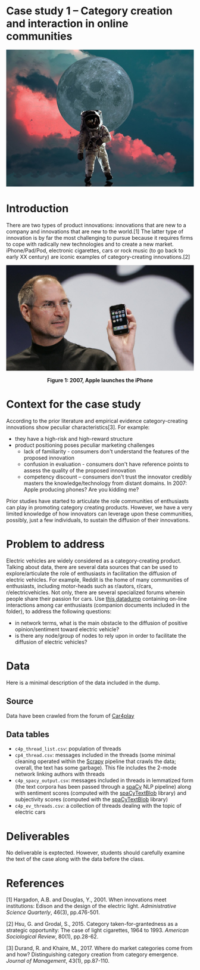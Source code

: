# Case study 1 – Category creation and interaction in online communities

<center><img src='images/picture.jpeg' width=600px /></center>

# Introduction

There are two types of product innovations: innovations that are new to a company and innovations that are new to the world.[1] The latter type of innovation is by far the most challenging to pursue because it requires firms to cope with radically new technologies and to create a new market. iPhone/Pad/Pod, electronic cigarettes, cars or rock music (to go back to early XX century) are iconic examples of category-creating innovations.[2]

<center>
<img src='images/iphone.jpg' width=600px/>

<b> Figure 1: 2007, Apple launches the iPhone </b>
</center>

# Context for the case study

According to the prior literature and empirical evidence category-creating innovations show peculiar characteristics[3]. For example:

- they have a high-risk and high-reward structure
- product positioning poses peculiar marketing challenges
  * lack of familiarity - consumers don't understand the features of the proposed innovation
  * confusion in evaluation - consumers don't have reference points to assess the quality of the proposed innovation
  * competency discount – consumers don't trust the innovator credibly masters the knowledge/technology from distant domains. In 2007: Apple producing phones? Are you kidding me?

Prior studies have started to articulate the role communities of enthusiasts can play in promoting category creating products. However, we have a very limited knowledge of how innovators can leverage upon these communities, possibly, just a few individuals, to sustain the diffusion of their innovations.

# Problem to address

Electric vehicles are widely considered as a category-creating product. Talking about data, there are several data sources that can be used to explore/articulate the role of enthusiasts in facilitation the diffusion of electric vehicles. For example, Reddit is the home of many communities of enthusiasts, including motor-heads such as r/autors, r/cars, r/electricvehicles. Not only, there are several specialized forums wherein people share their passion for cars. Use [this datadump](https://github.com/simoneSantoni/net-analysis-smm638/caseStudies/categoryEmergence/data.tar.gz) containing on-line interactions among car enthusiasts (companion documents included in the folder), to address the following questions:

- in network terms, what is the main obstacle to the diffusion of positive opinion/sentiment toward electric vehicle?
- is there any node/group of nodes to rely upon in order to facilitate the diffusion of electric vehicles?

# Data

Here is a minimal description of the data included in the dump.

## Source

Data have been crawled from the forum of [Car4play](http://www.car4play.com/forum)

## Data tables

+ `c4p_thread_list.csv`: population of threads
+ `cp4_thread.csv`: messages included in the threads (some minimal cleaning operated within the [Scrapy](https://scrapy.org/) pipeline that crawls the data; overall, the text has some garbage). This file includes the 2-mode network linking authors with threads
+ `c4p_spacy_output.csv`: messages included in threads in lemmatized form (the text corpora has been passed through a [spaCy](https://spacy.io/) NLP pipeline) along with sentiment scores  (computed with the [spaCyTextBlob](https://github.com/SamEdwardes/spaCyTextBlob) library) and subjectivity scores (computed with the [spaCyTextBlob](https://github.com/SamEdwardes/spaCyTextBlob) library)
+ `c4p_ev_threads.csv`: a collection of threads dealing with the topic of electric cars

# Deliverables

No deliverable is exptected. However, students should carefully examine the text of the 
case along with the data before the class.

# References

[1] Hargadon, A.B. and Douglas, Y., 2001. When innovations meet institutions: Edison and the design of the electric light. _Administrative Science Quarterly_, 46(3), pp.476-501.

[2] Hsu, G. and Grodal, S., 2015. Category taken-for-grantedness as a strategic opportunity: The case of light cigarettes, 1964 to 1993. _American Sociological Review_, 80(1), pp.28-62.

[3] Durand, R. and Khaire, M., 2017. Where do market categories come from and how? Distinguishing category creation from category emergence. _Journal of Management_, 43(1), pp.87-110.
